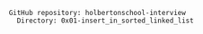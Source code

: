            GitHub repository: holbertonschool-interview
             Directory: 0x01-insert_in_sorted_linked_list
